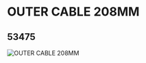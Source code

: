 # OUTER CABLE 208MM
## 53475
![OUTER CABLE 208MM](https://lc-www-live-s.legocdn.com/media/bricks/5/2/4271120.jpg)